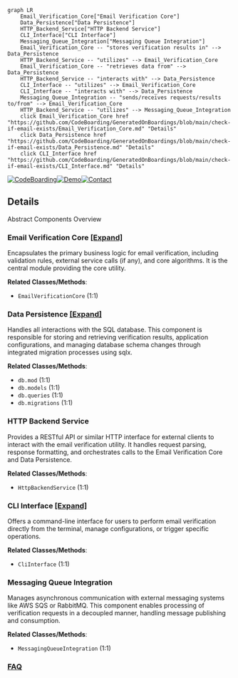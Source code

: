 ```mermaid
graph LR
    Email_Verification_Core["Email Verification Core"]
    Data_Persistence["Data Persistence"]
    HTTP_Backend_Service["HTTP Backend Service"]
    CLI_Interface["CLI Interface"]
    Messaging_Queue_Integration["Messaging Queue Integration"]
    Email_Verification_Core -- "stores verification results in" --> Data_Persistence
    HTTP_Backend_Service -- "utilizes" --> Email_Verification_Core
    Email_Verification_Core -- "retrieves data from" --> Data_Persistence
    HTTP_Backend_Service -- "interacts with" --> Data_Persistence
    CLI_Interface -- "utilizes" --> Email_Verification_Core
    CLI_Interface -- "interacts with" --> Data_Persistence
    Messaging_Queue_Integration -- "sends/receives requests/results to/from" --> Email_Verification_Core
    HTTP_Backend_Service -- "utilizes" --> Messaging_Queue_Integration
    click Email_Verification_Core href "https://github.com/CodeBoarding/GeneratedOnBoardings/blob/main/check-if-email-exists/Email_Verification_Core.md" "Details"
    click Data_Persistence href "https://github.com/CodeBoarding/GeneratedOnBoardings/blob/main/check-if-email-exists/Data_Persistence.md" "Details"
    click CLI_Interface href "https://github.com/CodeBoarding/GeneratedOnBoardings/blob/main/check-if-email-exists/CLI_Interface.md" "Details"
```

[![CodeBoarding](https://img.shields.io/badge/Generated%20by-CodeBoarding-9cf?style=flat-square)](https://github.com/CodeBoarding/GeneratedOnBoardings)[![Demo](https://img.shields.io/badge/Try%20our-Demo-blue?style=flat-square)](https://www.codeboarding.org/demo)[![Contact](https://img.shields.io/badge/Contact%20us%20-%20contact@codeboarding.org-lightgrey?style=flat-square)](mailto:contact@codeboarding.org)

## Details

Abstract Components Overview

### Email Verification Core [[Expand]](./Email_Verification_Core.md)
Encapsulates the primary business logic for email verification, including validation rules, external service calls (if any), and core algorithms. It is the central module providing the core utility.


**Related Classes/Methods**:

- `EmailVerificationCore` (1:1)


### Data Persistence [[Expand]](./Data_Persistence.md)
Handles all interactions with the SQL database. This component is responsible for storing and retrieving verification results, application configurations, and managing database schema changes through integrated migration processes using sqlx.


**Related Classes/Methods**:

- `db.mod` (1:1)
- `db.models` (1:1)
- `db.queries` (1:1)
- `db.migrations` (1:1)


### HTTP Backend Service
Provides a RESTful API or similar HTTP interface for external clients to interact with the email verification utility. It handles request parsing, response formatting, and orchestrates calls to the Email Verification Core and Data Persistence.


**Related Classes/Methods**:

- `HttpBackendService` (1:1)


### CLI Interface [[Expand]](./CLI_Interface.md)
Offers a command-line interface for users to perform email verification directly from the terminal, manage configurations, or trigger specific operations.


**Related Classes/Methods**:

- `CliInterface` (1:1)


### Messaging Queue Integration
Manages asynchronous communication with external messaging systems like AWS SQS or RabbitMQ. This component enables processing of verification requests in a decoupled manner, handling message publishing and consumption.


**Related Classes/Methods**:

- `MessagingQueueIntegration` (1:1)




### [FAQ](https://github.com/CodeBoarding/GeneratedOnBoardings/tree/main?tab=readme-ov-file#faq)